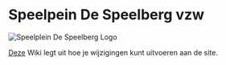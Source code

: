 # Speelpein De Speelberg vzw

![Speelplein De Speelberg Logo](https://raw.githubusercontent.com/lotusfreak15/despeelberg/master/img/logo.png)

[Deze](https://github.com/lotusfreak15/despeelberg/wiki) Wiki legt uit hoe je wijzigingen kunt uitvoeren aan de site.
